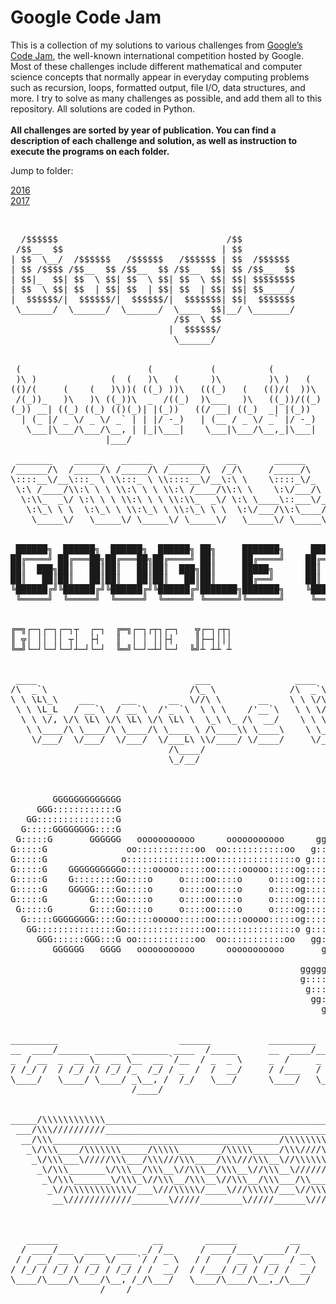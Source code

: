 <h1>Google Code Jam</h1>

This is a collection of my solutions to various challenges from <a href="https://code.google.com/codejam/">Google’s Code Jam</a>, the well-known international competition hosted by Google. Most of these challenges include different mathematical and computer science concepts that normally appear in everyday computing problems such as recursion, loops, formatted output, file I/O, data structures, and more. I try to solve as many challenges as possible, and add them all to this repository. All solutions are coded in Python.
<br><br>
<b>All challenges are sorted by year of publication. You can find a description of each challenge and solution, as well as instruction to execute the programs on each folder.</b>
<br>

Jump to folder:<br>
<!-- <a href="https://github.com/yogurt1989/Google-Code-Jam/tree/master/2015">2015</a><br> -->
<a href="https://github.com/yogurt1989/Google-Code-Jam/tree/master/2016">2016</a><br>
<a href="https://github.com/yogurt1989/Google-Code-Jam/tree/master/2017">2017</a><br>
<!-- <a href="https://github.com/yogurt1989/Google-Code-Jam/tree/master/2018">2018</a><br> -->
<br>

<pre>
  /$$$$$$                                /$$                  /$$$$$$                  /$$                    /$$$$$                        
 /$$__  $$                              | $$                 /$$__  $$                | $$                   |__  $$                        
| $$  \__/  /$$$$$$   /$$$$$$   /$$$$$$ | $$  /$$$$$$       | $$  \__/  /$$$$$$   /$$$$$$$  /$$$$$$             | $$  /$$$$$$  /$$$$$$/$$$$ 
| $$ /$$$$ /$$__  $$ /$$__  $$ /$$__  $$| $$ /$$__  $$      | $$       /$$__  $$ /$$__  $$ /$$__  $$            | $$ |____  $$| $$_  $$_  $$
| $$|_  $$| $$  \ $$| $$  \ $$| $$  \ $$| $$| $$$$$$$$      | $$      | $$  \ $$| $$  | $$| $$$$$$$$       /$$  | $$  /$$$$$$$| $$ \ $$ \ $$
| $$  \ $$| $$  | $$| $$  | $$| $$  | $$| $$| $$_____/      | $$    $$| $$  | $$| $$  | $$| $$_____/      | $$  | $$ /$$__  $$| $$ | $$ | $$
|  $$$$$$/|  $$$$$$/|  $$$$$$/|  $$$$$$$| $$|  $$$$$$$      |  $$$$$$/|  $$$$$$/|  $$$$$$$|  $$$$$$$      |  $$$$$$/|  $$$$$$$| $$ | $$ | $$
 \______/  \______/  \______/  \____  $$|__/ \_______/       \______/  \______/  \_______/ \_______/       \______/  \_______/|__/ |__/ |__/
                               /$$  \ $$                                                                                                    
                              |  $$$$$$/                                                                                                    
                               \______/    


 (                        (           (          (                               
 )\ )              (  (   )\   (      )\         )\ )   (      (      )     )    
(()/(     (    (   )\))( ((_) ))\   (((_)   (   (()/(  ))\     )\  ( /(    (     
 /(_))_   )\   )\ ((_))\  _  /((_)  )\___   )\   ((_))/((_)   ((_) )(_))   )\  ' 
(_)) __| ((_) ((_) (()(_)| |(_))   ((/ __| ((_)  _| |(_))    _ | |((_)_  _((_))  
  | (_ |/ _ \/ _ \/ _` | | |/ -_)   | (__ / _ \/ _` |/ -_)  | || |/ _` || '  \() 
   \___|\___/\___/\__, | |_|\___|    \___|\___/\__,_|\___|   \__/ \__,_||_|_|_|  
                  |___/ 

 _______    ______   ______   _______    __       ______       ______   ______   ______   ______       _________  ________   ___ __ __     
/______/\  /_____/\ /_____/\ /______/\  /_/\     /_____/\     /_____/\ /_____/\ /_____/\ /_____/\     /________/\/_______/\ /__//_//_/\    
\::::__\/__\:::_ \ \\:::_ \ \\::::__\/__\:\ \    \::::_\/_    \:::__\/ \:::_ \ \\:::_ \ \\::::_\/_    \__.::.__\/\::: _  \ \\::\| \| \ \   
 \:\ /____/\\:\ \ \ \\:\ \ \ \\:\ /____/\\:\ \    \:\/___/\    \:\ \  __\:\ \ \ \\:\ \ \ \\:\/___/\     /_\::\ \  \::(_)  \ \\:.      \ \  
  \:\\_  _\/ \:\ \ \ \\:\ \ \ \\:\\_  _\/ \:\ \____\::___\/_    \:\ \/_/\\:\ \ \ \\:\ \ \ \\::___\/_    \:.\::\ \  \:: __  \ \\:.\-/\  \ \ 
   \:\_\ \ \  \:\_\ \ \\:\_\ \ \\:\_\ \ \  \:\/___/\\:\____/\    \:\_\ \ \\:\_\ \ \\:\/.:| |\:\____/\    \: \  \ \  \:.\ \  \ \\. \  \  \ \
    \_____\/   \_____\/ \_____\/ \_____\/   \_____\/ \_____\/     \_____\/ \_____\/ \____/_/ \_____\/     \_____\/   \__\/\__\/ \__\/ \__\/
               
               
 ██████╗  ██████╗  ██████╗  ██████╗ ██╗     ███████╗     ██████╗ ██████╗ ██████╗ ███████╗         ██╗ █████╗ ███╗   ███╗
██╔════╝ ██╔═══██╗██╔═══██╗██╔════╝ ██║     ██╔════╝    ██╔════╝██╔═══██╗██╔══██╗██╔════╝         ██║██╔══██╗████╗ ████║
██║  ███╗██║   ██║██║   ██║██║  ███╗██║     █████╗      ██║     ██║   ██║██║  ██║█████╗           ██║███████║██╔████╔██║
██║   ██║██║   ██║██║   ██║██║   ██║██║     ██╔══╝      ██║     ██║   ██║██║  ██║██╔══╝      ██   ██║██╔══██║██║╚██╔╝██║
╚██████╔╝╚██████╔╝╚██████╔╝╚██████╔╝███████╗███████╗    ╚██████╗╚██████╔╝██████╔╝███████╗    ╚█████╔╝██║  ██║██║ ╚═╝ ██║
 ╚═════╝  ╚═════╝  ╚═════╝  ╚═════╝ ╚══════╝╚══════╝     ╚═════╝ ╚═════╝ ╚═════╝ ╚══════╝     ╚════╝ ╚═╝  ╚═╝╚═╝     ╚═╝


╔═╗┌─┐┌─┐┌─┐┬  ┌─┐  ╔═╗┌─┐┌┬┐┌─┐   ╦┌─┐┌┬┐
║ ╦│ ││ ││ ┬│  ├┤   ║  │ │ ││├┤    ║├─┤│││
╚═╝└─┘└─┘└─┘┴─┘└─┘  ╚═╝└─┘─┴┘└─┘  ╚╝┴ ┴┴ ┴ 


 ____                              ___                ____                __                _____                           
/\  _`\                           /\_ \              /\  _`\             /\ \              /\___ \                          
\ \ \L\_\    ___     ___      __  \//\ \       __    \ \ \/\_\    ___    \_\ \      __     \/__/\ \     __       ___ ___    
 \ \ \L_L   / __`\  / __`\  /'_ `\  \ \ \    /'__`\   \ \ \/_/_  / __`\  /'_` \   /'__`\      _\ \ \  /'__`\   /' __` __`\  
  \ \ \/, \/\ \L\ \/\ \L\ \/\ \L\ \  \_\ \_ /\  __/    \ \ \L\ \/\ \L\ \/\ \L\ \ /\  __/     /\ \_\ \/\ \L\.\_ /\ \/\ \/\ \ 
   \ \____/\ \____/\ \____/\ \____ \ /\____\\ \____\    \ \____/\ \____/\ \___,_\\ \____\    \ \____/\ \__/.\_\\ \_\ \_\ \_\
    \/___/  \/___/  \/___/  \/___L\ \\/____/ \/____/     \/___/  \/___/  \/__,_ / \/____/     \/___/  \/__/\/_/ \/_/\/_/\/_/
                              /\____/                                                                                       
                              \_/__/ 

                                                                                                                                                                                                                                                           
                                                                                                                                                             dddddddd                                                                                      
        GGGGGGGGGGGGG                                                     lllllll                                  CCCCCCCCCCCCC                             d::::::d                                   JJJJJJJJJJJ                                        
     GGG::::::::::::G                                                     l:::::l                               CCC::::::::::::C                             d::::::d                                   J:::::::::J                                        
   GG:::::::::::::::G                                                     l:::::l                             CC:::::::::::::::C                             d::::::d                                   J:::::::::J                                        
  G:::::GGGGGGGG::::G                                                     l:::::l                            C:::::CCCCCCCC::::C                             d:::::d                                    JJ:::::::JJ                                        
 G:::::G       GGGGGG   ooooooooooo      ooooooooooo      ggggggggg   gggggl::::l     eeeeeeeeeeee          C:::::C       CCCCCC   ooooooooooo       ddddddddd:::::d     eeeeeeeeeeee                     J:::::J  aaaaaaaaaaaaa      mmmmmmm    mmmmmmm   
G:::::G               oo:::::::::::oo  oo:::::::::::oo   g:::::::::ggg::::gl::::l   ee::::::::::::ee       C:::::C               oo:::::::::::oo   dd::::::::::::::d   ee::::::::::::ee                   J:::::J  a::::::::::::a   mm:::::::m  m:::::::mm 
G:::::G              o:::::::::::::::oo:::::::::::::::o g:::::::::::::::::gl::::l  e::::::eeeee:::::ee     C:::::C              o:::::::::::::::o d::::::::::::::::d  e::::::eeeee:::::ee                 J:::::J  aaaaaaaaa:::::a m::::::::::mm::::::::::m
G:::::G    GGGGGGGGGGo:::::ooooo:::::oo:::::ooooo:::::og::::::ggggg::::::ggl::::l e::::::e     e:::::e     C:::::C              o:::::ooooo:::::od:::::::ddddd:::::d e::::::e     e:::::e                 J:::::j           a::::a m::::::::::::::::::::::m
G:::::G    G::::::::Go::::o     o::::oo::::o     o::::og:::::g     g:::::g l::::l e:::::::eeeee::::::e     C:::::C              o::::o     o::::od::::::d    d:::::d e:::::::eeeee::::::e                 J:::::J    aaaaaaa:::::a m:::::mmm::::::mmm:::::m
G:::::G    GGGGG::::Go::::o     o::::oo::::o     o::::og:::::g     g:::::g l::::l e:::::::::::::::::e      C:::::C              o::::o     o::::od:::::d     d:::::d e:::::::::::::::::e      JJJJJJJ     J:::::J  aa::::::::::::a m::::m   m::::m   m::::m
G:::::G        G::::Go::::o     o::::oo::::o     o::::og:::::g     g:::::g l::::l e::::::eeeeeeeeeee       C:::::C              o::::o     o::::od:::::d     d:::::d e::::::eeeeeeeeeee       J:::::J     J:::::J a::::aaaa::::::a m::::m   m::::m   m::::m
 G:::::G       G::::Go::::o     o::::oo::::o     o::::og::::::g    g:::::g l::::l e:::::::e                 C:::::C       CCCCCCo::::o     o::::od:::::d     d:::::d e:::::::e                J::::::J   J::::::Ja::::a    a:::::a m::::m   m::::m   m::::m
  G:::::GGGGGGGG::::Go:::::ooooo:::::oo:::::ooooo:::::og:::::::ggggg:::::gl::::::le::::::::e                 C:::::CCCCCCCC::::Co:::::ooooo:::::od::::::ddddd::::::dde::::::::e               J:::::::JJJ:::::::Ja::::a    a:::::a m::::m   m::::m   m::::m
   GG:::::::::::::::Go:::::::::::::::oo:::::::::::::::o g::::::::::::::::gl::::::l e::::::::eeeeeeee          CC:::::::::::::::Co:::::::::::::::o d:::::::::::::::::d e::::::::eeeeeeee        JJ:::::::::::::JJ a:::::aaaa::::::a m::::m   m::::m   m::::m
     GGG::::::GGG:::G oo:::::::::::oo  oo:::::::::::oo   gg::::::::::::::gl::::::l  ee:::::::::::::e            CCC::::::::::::C oo:::::::::::oo   d:::::::::ddd::::d  ee:::::::::::::e          JJ:::::::::JJ    a::::::::::aa:::am::::m   m::::m   m::::m
        GGGGGG   GGGG   ooooooooooo      ooooooooooo       gggggggg::::::gllllllll    eeeeeeeeeeeeee               CCCCCCCCCCCCC   ooooooooooo      ddddddddd   ddddd    eeeeeeeeeeeeee            JJJJJJJJJ       aaaaaaaaaa  aaaammmmmm   mmmmmm   mmmmmm
                                                                   g:::::g                                                                                                                                                                                 
                                                       gggggg      g:::::g                                                                                                                                                                                 
                                                       g:::::gg   gg:::::g                                                                                                                                                                                 
                                                        g::::::ggg:::::::g                                                                                                                                                                                 
                                                         gg:::::::::::::g                                                                                                                                                                                  
                                                           ggg::::::ggg                                                                                                                                                                                    
                                                              gggggg    
                              
_________                       ______           _________       _________           _________                    
__  ____/______ ______ _______ ____  /_____      __  ____/______ ______  /_____      ______  /______ ________ ___ 
_  / __  _  __ \_  __ \__  __ `/__  / _  _ \     _  /     _  __ \_  __  / _  _ \     ___ _  / _  __ `/__  __ `__ \
/ /_/ /  / /_/ // /_/ /_  /_/ / _  /  /  __/     / /___   / /_/ // /_/ /  /  __/     / /_/ /  / /_/ / _  / / / / /
\____/   \____/ \____/ _\__, /  /_/   \___/      \____/   \____/ \__,_/   \___/      \____/   \__,_/  /_/ /_/ /_/ 
                       /____/                                                                                                                                                                                                                                                                                                                                             


_____/\\\\\\\\\\\\___________________________________________/\\\\\\____________________________________/\\\\\\\\\_______________________/\\\________________________________/\\\\\\\\\\\____________________________________        
 ___/\\\//////////___________________________________________\////\\\_________________________________/\\\////////_______________________\/\\\_______________________________\/////\\\///_____________________________________       
  __/\\\___________________________________________/\\\\\\\\_____\/\\\_______________________________/\\\/________________________________\/\\\___________________________________\/\\\________________________________________      
   _\/\\\____/\\\\\\\_____/\\\\\________/\\\\\_____/\\\////\\\____\/\\\________/\\\\\\\\_____________/\\\_________________/\\\\\___________\/\\\______/\\\\\\\\____________________\/\\\______/\\\\\\\\\_______/\\\\\__/\\\\\___     
    _\/\\\___\/////\\\___/\\\///\\\____/\\\///\\\__\//\\\\\\\\\____\/\\\______/\\\/////\\\___________\/\\\_______________/\\\///\\\____/\\\\\\\\\____/\\\/////\\\___________________\/\\\_____\////////\\\____/\\\///\\\\\///\\\_    
     _\/\\\_______\/\\\__/\\\__\//\\\__/\\\__\//\\\__\///////\\\____\/\\\_____/\\\\\\\\\\\____________\//\\\_____________/\\\__\//\\\__/\\\////\\\___/\\\\\\\\\\\____________________\/\\\_______/\\\\\\\\\\__\/\\\_\//\\\__\/\\\_   
      _\/\\\_______\/\\\_\//\\\__/\\\__\//\\\__/\\\___/\\_____\\\____\/\\\____\//\\///////______________\///\\\__________\//\\\__/\\\__\/\\\__\/\\\__\//\\///////______________/\\\___\/\\\______/\\\/////\\\__\/\\\__\/\\\__\/\\\_  
       _\//\\\\\\\\\\\\/___\///\\\\\/____\///\\\\\/___\//\\\\\\\\___/\\\\\\\\\__\//\\\\\\\\\\______________\////\\\\\\\\\__\///\\\\\/___\//\\\\\\\/\\__\//\\\\\\\\\\___________\//\\\\\\\\\______\//\\\\\\\\/\\_\/\\\__\/\\\__\/\\\_ 
        __\////////////_______\/////________\/////______\////////___\/////////____\//////////__________________\/////////_____\/////______\///////\//____\//////////_____________\/////////________\////////\//__\///___\///___\///__



   ______                  __        ______          __            __              
  / ____/___  ____  ____ _/ /__     / ____/___  ____/ /__         / /___ _____ ___ 
 / / __/ __ \/ __ \/ __ `/ / _ \   / /   / __ \/ __  / _ \   __  / / __ `/ __ `__ \
/ /_/ / /_/ / /_/ / /_/ / /  __/  / /___/ /_/ / /_/ /  __/  / /_/ / /_/ / / / / / /
\____/\____/\____/\__, /_/\___/   \____/\____/\__,_/\___/   \____/\__,_/_/ /_/ /_/ 
                 /____/  
</pre>